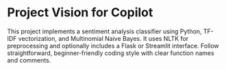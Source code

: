 # Project Vision for Copilot

This project implements a sentiment analysis classifier using Python, TF-IDF vectorization, and Multinomial Naive Bayes. It uses NLTK for preprocessing and optionally includes a Flask or Streamlit interface. Follow straightforward, beginner-friendly coding style with clear function names and comments.